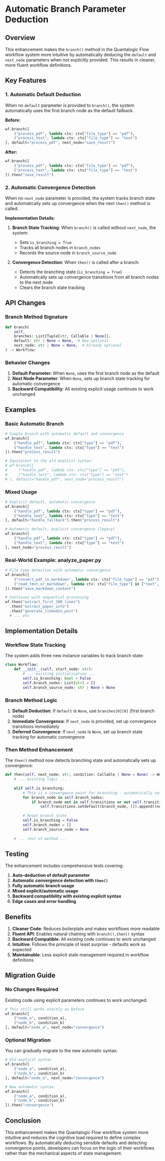 # Automatic Branch Parameter Deduction

## Overview

This enhancement makes the `branch()` method in the Quantalogic Flow workflow system more intuitive by automatically deducing the `default` and `next_node` parameters when not explicitly provided. This results in cleaner, more fluent workflow definitions.

## Key Features

### 1. Automatic Default Deduction

When no `default` parameter is provided to `branch()`, the system automatically uses the first branch node as the default fallback.

**Before:**
```python
wf.branch([
    ("process_pdf", lambda ctx: ctx["file_type"] == "pdf"),
    ("process_text", lambda ctx: ctx["file_type"] == "text")
], default="process_pdf", next_node="save_result")
```

**After:**
```python
wf.branch([
    ("process_pdf", lambda ctx: ctx["file_type"] == "pdf"),
    ("process_text", lambda ctx: ctx["file_type"] == "text")
]).then("save_result")
```

### 2. Automatic Convergence Detection

When no `next_node` parameter is provided, the system tracks branch state and automatically sets up convergence when the next `then()` method is called.

**Implementation Details:**

1. **Branch State Tracking**: When `branch()` is called without `next_node`, the system:
   - Sets `is_branching = True`
   - Tracks all branch nodes in `branch_nodes`
   - Records the source node in `branch_source_node`

2. **Convergence Detection**: When `then()` is called after a branch:
   - Detects the branching state (`is_branching = True`)
   - Automatically sets up convergence transitions from all branch nodes to the next node
   - Clears the branch state tracking

## API Changes

### Branch Method Signature

```python
def branch(
    self,
    branches: List[Tuple[str, Callable | None]],
    default: str | None = None,  # Now optional
    next_node: str | None = None,  # Already optional
) -> Workflow:
```

### Behavior Changes

1. **Default Parameter**: When `None`, uses the first branch node as the default
2. **Next Node Parameter**: When `None`, sets up branch state tracking for automatic convergence
3. **Backward Compatibility**: All existing explicit usage continues to work unchanged

## Examples

### Basic Automatic Branch

```python
# Simple branch with automatic default and convergence
wf.branch([
    ("handle_pdf", lambda ctx: ctx["type"] == "pdf"),
    ("handle_text", lambda ctx: ctx["type"] == "text")
]).then("process_result")

# Equivalent to the old explicit syntax:
# wf.branch([
#     ("handle_pdf", lambda ctx: ctx["type"] == "pdf"),
#     ("handle_text", lambda ctx: ctx["type"] == "text")
# ], default="handle_pdf", next_node="process_result")
```

### Mixed Usage

```python
# Explicit default, automatic convergence
wf.branch([
    ("handle_pdf", lambda ctx: ctx["type"] == "pdf"),
    ("handle_text", lambda ctx: ctx["type"] == "text")
], default="handle_fallback").then("process_result")

# Automatic default, explicit convergence (legacy)
wf.branch([
    ("handle_pdf", lambda ctx: ctx["type"] == "pdf"),
    ("handle_text", lambda ctx: ctx["type"] == "text")
], next_node="process_result")
```

### Real-World Example: analyze_paper.py

```python
# File type detection with automatic convergence
wf.branch([
    ("convert_pdf_to_markdown", lambda ctx: ctx["file_type"] == "pdf"),
    ("read_text_or_markdown", lambda ctx: ctx["file_type"] in ["text", "markdown"])
]).then("save_markdown_content")

# Continues with sequential processing
wf.then("extract_first_100_lines")
  .then("extract_paper_info")
  .then("generate_linkedin_post")
  # ... etc
```

## Implementation Details

### Workflow State Tracking

The system adds three new instance variables to track branch state:

```python
class Workflow:
    def __init__(self, start_node: str):
        # ... existing initialization ...
        self.is_branching: bool = False
        self.branch_nodes: List[str] = []
        self.branch_source_node: str | None = None
```

### Branch Method Logic

1. **Default Deduction**: If `default` is `None`, use `branches[0][0]` (first branch node)
2. **Immediate Convergence**: If `next_node` is provided, set up convergence transitions immediately
3. **Deferred Convergence**: If `next_node` is `None`, set up branch state tracking for automatic convergence

### Then Method Enhancement

The `then()` method now detects branching state and automatically sets up convergence:

```python
def then(self, next_node: str, condition: Callable | None = None) -> Workflow:
    # ... existing logic ...
    
    elif self.is_branching:
        # This is a convergence point for branching - automatically set up convergence
        for branch_node in self.branch_nodes:
            if branch_node not in self.transitions or not self.transitions[branch_node]:
                self.transitions.setdefault(branch_node, []).append((next_node, None))
        
        # Reset branch state
        self.is_branching = False
        self.branch_nodes = []
        self.branch_source_node = None
    
    # ... rest of method ...
```

## Testing

The enhancement includes comprehensive tests covering:

1. **Auto-deduction of default parameter**
2. **Automatic convergence detection with `then()`**
3. **Fully automatic branch usage**
4. **Mixed explicit/automatic usage**
5. **Backward compatibility with existing explicit syntax**
6. **Edge cases and error handling**

## Benefits

1. **Cleaner Code**: Reduces boilerplate and makes workflows more readable
2. **Fluent API**: Enables natural chaining with `branch().then()` syntax
3. **Backward Compatible**: All existing code continues to work unchanged
4. **Intuitive**: Follows the principle of least surprise - defaults work as expected
5. **Maintainable**: Less explicit state management required in workflow definitions

## Migration Guide

### No Changes Required

Existing code using explicit parameters continues to work unchanged:

```python
# This still works exactly as before
wf.branch([
    ("node_a", condition_a),
    ("node_b", condition_b)
], default="node_a", next_node="convergence")
```

### Optional Migration

You can gradually migrate to the new automatic syntax:

```python
# Old explicit syntax
wf.branch([
    ("node_a", condition_a),
    ("node_b", condition_b)
], default="node_a", next_node="convergence")

# New automatic syntax
wf.branch([
    ("node_a", condition_a),
    ("node_b", condition_b)
]).then("convergence")
```

## Conclusion

This enhancement makes the Quantalogic Flow workflow system more intuitive and reduces the cognitive load required to define complex workflows. By automatically deducing sensible defaults and detecting convergence points, developers can focus on the logic of their workflows rather than the mechanical aspects of state management.
